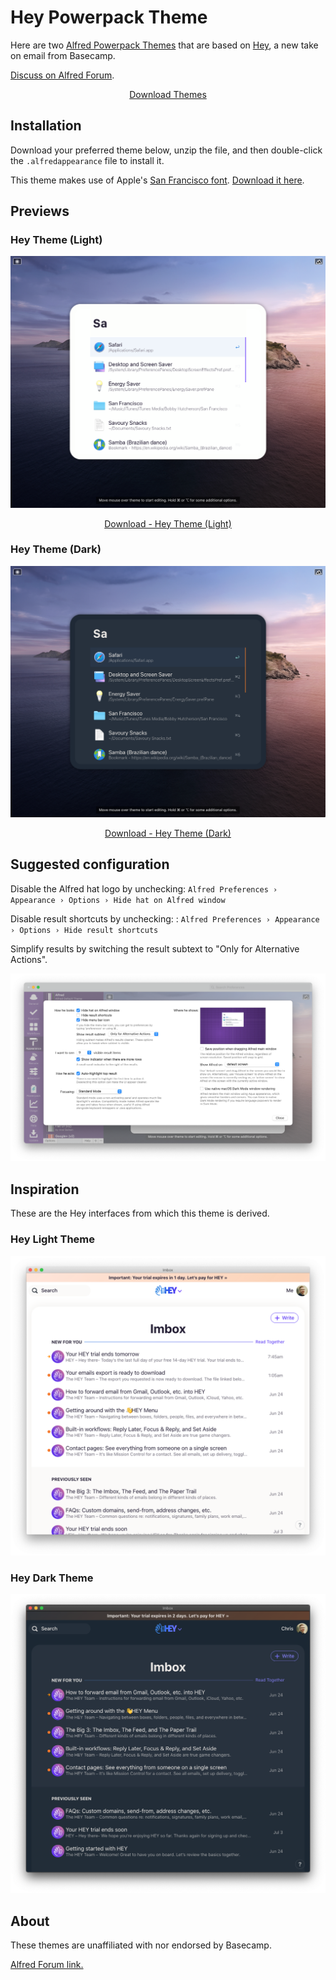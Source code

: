 # Hey Powerpack Theme

Here are two [Alfred Powerpack Themes](https://www.alfredapp.com/help/appearance/) that are based on [Hey](https://hey.com/), a new take on email from Basecamp.

[Discuss on Alfred Forum](https://www.alfredforum.com/topic/15214-hey-email-inspired-themes/).

<p align="center">
  <a href="https://github.com/chrismessina/alfred-theme-hey/hey-themes.zip" class="button">
    Download Themes
  </a>
</p>

## Installation

Download your preferred theme below, unzip the file, and then double-click the `.alfredappearance` file to install it.

This theme makes use of Apple's [San Francisco font](https://developer.apple.com/fonts/). [Download it here](https://developer.apple.com/design/downloads/SF-Font-Pro.dmg).

## Previews

### Hey Theme (Light)

[![Hey Theme (Light) - Alfred Theme Preview](./assets/hey-light.png)](./assets/hey-light.png)

<p align="center">
  <a href="https://github.com/chrismessina/alfred-theme-hey/raw/main/hey-theme-light.zip" class="button">
    Download - Hey Theme (Light)
  </a>
</p>

### Hey Theme (Dark)

[![Hey Theme (Dark) - Alfred Theme Preview](./assets/hey-dark.png)](./assets/hey-dark.png)

<p align="center">
  <a href="https://github.com/chrismessina/alfred-theme-hey/raw/main/hey-theme-dark.zip" class="button">
    Download - Hey Theme (Dark)
  </a>
</p>

## Suggested configuration

Disable the Alfred hat logo by unchecking: `Alfred Preferences › Appearance › Options › Hide hat on Alfred window`

Disable result shortcuts by unchecking: : `Alfred Preferences › Appearance › Options › Hide result shortcuts`

Simplify results by switching the result subtext to "Only for Alternative Actions".

[![Alfred Appearance Options](./assets/alfred-appearance-options.png)](./assets/alfred-appearance-options.png)

## Inspiration

These are the Hey interfaces from which this theme is derived.

### Hey Light Theme

[![Hey Source](./assets/hey-light-source.png)](./assets/hey-light-source.png)


### Hey Dark Theme

[![Hey Source](./assets/hey-dark-source.png)](./assets/hey-dark-source.png)

## About

These themes are unaffiliated with nor endorsed by Basecamp.

<a href="https://www.alfredforum.com/topic/15214-hey-email-inspired-themes/">Alfred Forum link.</a>
